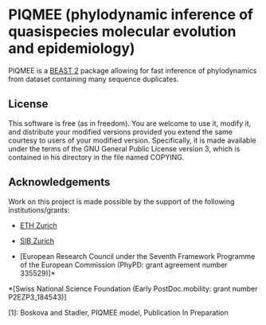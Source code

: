 PIQMEE (phylodynamic inference of quasispecies molecular evolution and epidemiology)
======

PIQMEE is a [BEAST 2](http://www.beast2.org) package allowing for fast
inference of phylodynamics from dataset containing many sequence duplicates.

License
-------

This software is free (as in freedom). You are welcome to use it, modify it,
and distribute your modified versions provided you extend the same courtesy to
users of your modified version.  Specifically, it is made available under the
terms of the GNU General Public License version 3, which is contained in his
directory in the file named COPYING.

Acknowledgements
----------------

Work on this project is made possible by the support of the following institutions/grants:

* [ETH Zurich](https://www.ethz.ch)

* [SIB Zurich](https://www.sib.swiss)

* [European Research Council under the Seventh Framework Programme of the European Commission (PhyPD: grant agreement number 335529)]*

*[Swiss National Science Foundation (Early PostDoc.mobility: grant number P2EZP3_184543)]

[1]: Boskova and Stadler, PIQMEE model, Publication In Preparation
